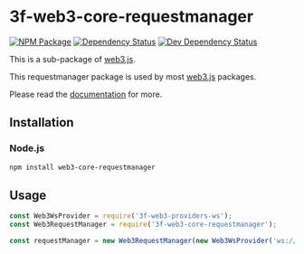 # 3f-web3-core-requestmanager

[![NPM Package][npm-image]][npm-url] [![Dependency Status][deps-image]][deps-url] [![Dev Dependency Status][deps-dev-image]][deps-dev-url]

This is a sub-package of [web3.js][repo].

This requestmanager package is used by most [web3.js][repo] packages.

Please read the [documentation][docs] for more.

## Installation

### Node.js

```bash
npm install web3-core-requestmanager
```

## Usage

```js
const Web3WsProvider = require('3f-web3-providers-ws');
const Web3RequestManager = require('3f-web3-core-requestmanager');

const requestManager = new Web3RequestManager(new Web3WsProvider('ws://localhost:8546'));
```

[docs]: http://web3js.readthedocs.io/en/1.0/
[repo]: https://github.com/FinanceFutureFactory/3f-web3.js
[npm-image]: https://img.shields.io/npm/v/web3-core-requestmanager.svg
[npm-url]: https://npmjs.org/package/web3-core-requestmanager
[deps-image]: https://david-dm.org/ethereum/web3.js/1.x/status.svg?path=packages/web3-core-requestmanager
[deps-url]: https://david-dm.org/ethereum/web3.js/1.x?path=packages/web3-core-requestmanager
[deps-dev-image]: https://david-dm.org/ethereum/web3.js/1.x/dev-status.svg?path=packages/web3-core-requestmanager
[deps-dev-url]: https://david-dm.org/ethereum/web3.js/1.x?type=dev&path=packages/web3-core-requestmanager


